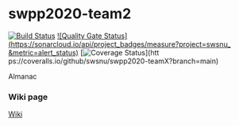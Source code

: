 # swpp2020-team2
[![Build Status](https://travis-ci.org/swsnu/swpp2020-teamX.svg?branch=main)](https://travis-ci.org/swsnu/swpp2020-teamX)
[![Quality Gate Status](https://sonarcloud.io/api/project_badges/measure?project=swsnu_ &metric=alert_status)](https://sonarcloud.io/dashboard?id=swsnu_ )
[![Coverage Status](https://coveralls.io/repos/github/swsnu/swpp2020-teamX/badge.svg?branch=main)](htt ps://coveralls.io/github/swsnu/swpp2020-teamX?branch=main)

Almanac

### Wiki page
[Wiki](https://github.com/swsnu/swpp2020-team2/wiki)
